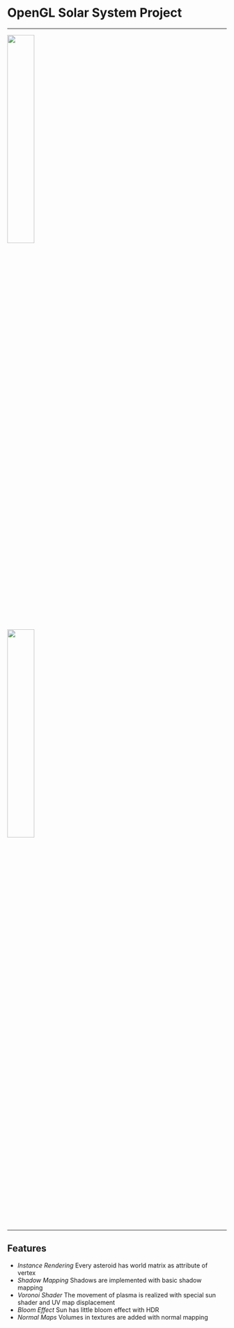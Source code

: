 # OpenGL Solar System Project
***
<img src="OPENGL2/res/OpenGL2.gif"  width=35% height=35%>\
<img src="OPENGL2/res/Solar-System.png"  width=35% height=35%>
***
## Features
* *Instance Rendering*
   Every asteroid has world matrix as attribute of vertex 
* *Shadow Mapping*
    Shadows are implemented with basic shadow mapping
* *Voronoi Shader*
    The movement of plasma is realized with special sun shader and UV map displacement
* *Bloom Effect*
    Sun has little bloom effect with HDR
* *Normal Maps*
    Volumes in textures are added with normal mapping
